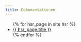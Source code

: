 ```yaml
---
title: Dokumentationen
---
```


<ul>
{% for hsr_page in site.hsr %}
  <li><a href="{{ hsr_page.url }}">{{ hsr_page.title }}</a></li>
{% endfor %}
</ul>
